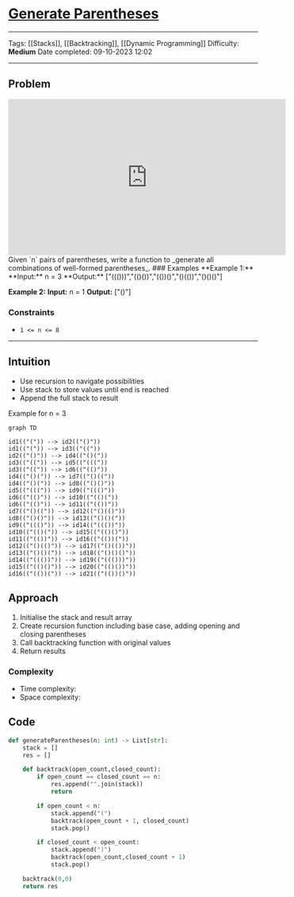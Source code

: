 # [Generate Parentheses](https://leetcode.com/problems/generate-parentheses/)
---
Tags: [[Stacks]], [[Backtracking]], [[Dynamic Programming]]
Difficulty: **Medium**
Date completed: 09-10-2023 12:02

---
## Problem
<iframe width="560" height="315" src="https://www.youtube.com/embed/s9fokUqJ76A?si=BYc8TsGASaK8cqF2" title="YouTube video player" frameborder="0" allow="accelerometer; autoplay; clipboard-write; encrypted-media; gyroscope; picture-in-picture; web-share" allowfullscreen></iframe>
Given `n` pairs of parentheses, write a function to _generate all combinations of well-formed parentheses_.
### Examples
**Example 1:**
**Input:** n = 3
**Output:** ["((()))","(()())","(())()","()(())","()()()"]

**Example 2:**
**Input:** n = 1
**Output:** ["()"]
### Constraints
- `1 <= n <= 8`
---
## Intuition
- Use recursion to navigate possibilities
- Use stack to store values until end is reached
- Append the full stack to result

Example for n = 3
```mermaid
graph TD

id1(("(")) --> id2(("()"))
id1(("(")) --> id3(("(("))
id2(("()")) --> id4(("()("))
id3(("((")) --> id5(("((("))
id3(("((")) --> id6(("(()"))
id4(("()(")) --> id7(("()(("))
id4(("()(")) --> id8(("()()"))
id5(("(((")) --> id9(("((()"))
id6(("(()")) --> id10(("(()("))
id6(("(()")) --> id11(("(())"))
id7(("()((")) --> id12(("()(()"))
id8(("()()")) --> id13(("()()("))
id9(("((()")) --> id14(("((())"))
id10(("(()(")) --> id15(("(()()"))
id11(("(())")) --> id16(("(())("))
id12(("()(()")) --> id17(("()(())"))
id13(("()()(")) --> id18(("()()()"))
id14(("((())")) --> id19(("((()))"))
id15(("(()()")) --> id20(("(()())"))
id16(("(())(")) --> id21(("(())()"))
```
## Approach
1. Initialise the stack and result array
2. Create recursion function including base case, adding opening and closing parentheses
3. Call backtracking function with original values
4. Return results
### Complexity
- Time complexity:
- Space complexity:
## Code

```Python
def generateParentheses(n: int) -> List[str]:
	stack = []
	res = []

	def backtrack(open_count,closed_count):
		if open_count == closed_count == n:
			res.append("".join(stack))
			return

		if open_count < n:
			stack.append("(")
			backtrack(open_count + 1, closed_count)
			stack.pop()

		if closed_count < open_count:
			stack.append(")")
			backtrack(open_count,closed_count + 1)
			stack.pop()

	backtrack(0,0)
	return res
```